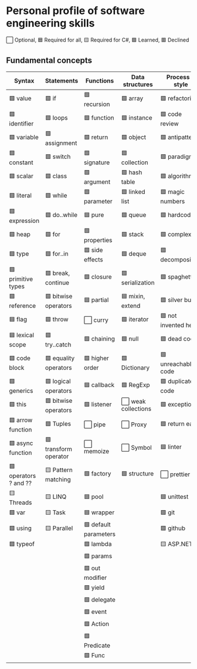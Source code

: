 # Personal profile of software engineering skills

⬜ Optional, 🟦 Required for all, 🟨 Required for С#, 🟩 Learned, 🟥 Declined

## Fundamental concepts

| Syntax               | Statements            | Functions             | Data structures     | Process & style      |
|----------------------|-----------------------|-----------------------|---------------------|----------------------|
| 🟩 value             | 🟩 if                 | 🟩 recursion          | 🟩 array            | 🟩 refactoring       |
| 🟩 identifier        | 🟩 loops              | 🟩 function           | 🟩 instance         | 🟩 code review       |
| 🟩 variable          | 🟩 assignment         | 🟩 return             | 🟩 object           | 🟩 antipatterns      |
| 🟩 constant          | 🟩 switch             | 🟩 signature          | 🟩 collection       | 🟩 paradigm          |
| 🟩 scalar            | 🟩 class              | 🟩 argument           | 🟩 hash table       | 🟩 algorithm         |
| 🟩 literal           | 🟩 while              | 🟩 parameter          | 🟩 linked list      | 🟩 magic numbers     |
| 🟩 expression        | 🟩 do..while          | 🟦 pure               | 🟩 queue            | 🟩 hardcode          |
| 🟩 heap              | 🟩 for                | 🟩 properties         | 🟩 stack            | 🟩 complexity        |
| 🟩 type              | 🟩 for..in            | 🟩 side effects       | 🟩 deque            | 🟩 decomposition     |
| 🟩 primitive types   | 🟩 break, continue    | 🟩 closure            | 🟩 serialization    | 🟩 spaghetti         |
| 🟩 reference         | 🟩 bitwise operators  | 🟦 partial            | 🟦 mixin, extend    | 🟩 silver bullet     |
| 🟦 flag              | 🟩 throw              | ⬜️ curry              | 🟩 iterator         | 🟩 not invented here |
| 🟦 lexical scope     | 🟩 try..catch         | 🟩 chaining           | 🟩 null             | 🟩 dead code         |
| 🟩 code block        | 🟩 equality operators | 🟩 higher order       | 🟩 Dictionary       | 🟩 unreachable code  |
| 🟩 generics          | 🟩 logical operators  | 🟦 callback           | 🟩 RegExp           | 🟩 duplicate code    |
| 🟩 this              | 🟩 bitwise operators  | 🟩 listener           | ⬜️ weak collections | 🟩 exception         |
| 🟩 arrow function    | 🟩 Tuples             | ⬜️ pipe               | ⬜️ Proxy            | 🟩 return early      |
| 🟩 async function    | 🟩 transform operator | ⬜️ memoize            | ⬜️ Symbol           | 🟦 linter            |
| 🟩 operators ? and ??| 🟨 Pattern matching   | 🟩 factory            | 🟩 structure        | ⬜️ prettier          |
| 🟨 Threads           | 🟨 LINQ               | 🟦 pool               |                     | 🟦 unittest          |
| 🟩 var               | 🟨 Task               | 🟦 wrapper            |                     | 🟩 git               |
| 🟩 using             | 🟨 Parallel           | 🟩 default parameters |                     | 🟩 github            |
| 🟩 typeof            |                       | 🟩 lambda             |                     | 🟨 ASP.NET           |
|                      |                       | 🟩 params             |                     |                      |
|                      |                       | 🟩 out modifier       |                     |                      |
|                      |                       | 🟩 yield              |                     |                      |
|                      |                       | 🟩 delegate           |                     |                      |
|                      |                       | 🟩 event              |                     |                      |
|                      |                       | 🟩 Action             |                     |                      |
|                      |                       | 🟩 Predicate          |                     |                      |
|                      |                       | 🟩 Func               |                     |                      |
